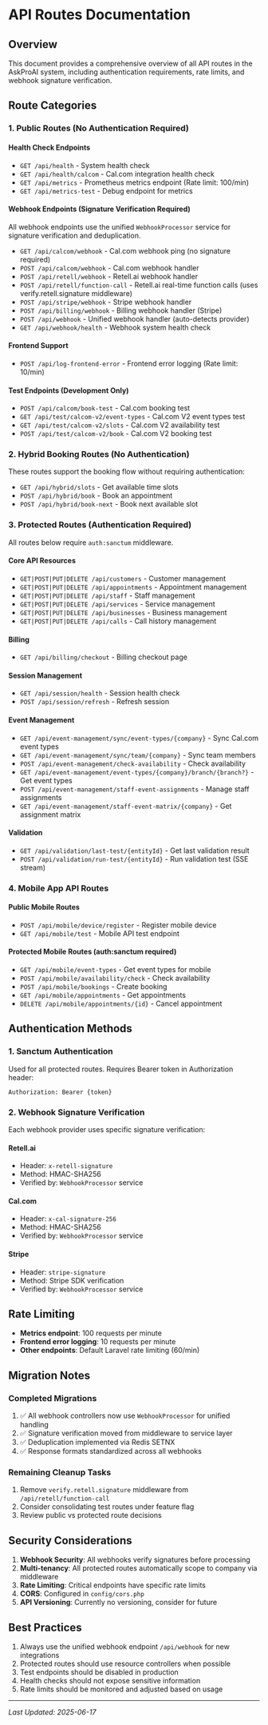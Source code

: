 # API Routes Documentation

## Overview
This document provides a comprehensive overview of all API routes in the AskProAI system, including authentication requirements, rate limits, and webhook signature verification.

## Route Categories

### 1. Public Routes (No Authentication Required)

#### Health Check Endpoints
- `GET /api/health` - System health check
- `GET /api/health/calcom` - Cal.com integration health check
- `GET /api/metrics` - Prometheus metrics endpoint (Rate limit: 100/min)
- `GET /api/metrics-test` - Debug endpoint for metrics

#### Webhook Endpoints (Signature Verification Required)
All webhook endpoints use the unified `WebhookProcessor` service for signature verification and deduplication.

- `GET /api/calcom/webhook` - Cal.com webhook ping (no signature required)
- `POST /api/calcom/webhook` - Cal.com webhook handler
- `POST /api/retell/webhook` - Retell.ai webhook handler
- `POST /api/retell/function-call` - Retell.ai real-time function calls (uses verify.retell.signature middleware)
- `POST /api/stripe/webhook` - Stripe webhook handler
- `POST /api/billing/webhook` - Billing webhook handler (Stripe)
- `POST /api/webhook` - Unified webhook handler (auto-detects provider)
- `GET /api/webhook/health` - Webhook system health check

#### Frontend Support
- `POST /api/log-frontend-error` - Frontend error logging (Rate limit: 10/min)

#### Test Endpoints (Development Only)
- `POST /api/calcom/book-test` - Cal.com booking test
- `GET /api/test/calcom-v2/event-types` - Cal.com V2 event types test
- `GET /api/test/calcom-v2/slots` - Cal.com V2 availability test
- `POST /api/test/calcom-v2/book` - Cal.com V2 booking test

### 2. Hybrid Booking Routes (No Authentication)
These routes support the booking flow without requiring authentication:
- `GET /api/hybrid/slots` - Get available time slots
- `POST /api/hybrid/book` - Book an appointment
- `POST /api/hybrid/book-next` - Book next available slot

### 3. Protected Routes (Authentication Required)

All routes below require `auth:sanctum` middleware.

#### Core API Resources
- `GET|POST|PUT|DELETE /api/customers` - Customer management
- `GET|POST|PUT|DELETE /api/appointments` - Appointment management
- `GET|POST|PUT|DELETE /api/staff` - Staff management
- `GET|POST|PUT|DELETE /api/services` - Service management
- `GET|POST|PUT|DELETE /api/businesses` - Business management
- `GET|POST|PUT|DELETE /api/calls` - Call history management

#### Billing
- `GET /api/billing/checkout` - Billing checkout page

#### Session Management
- `GET /api/session/health` - Session health check
- `POST /api/session/refresh` - Refresh session

#### Event Management
- `GET /api/event-management/sync/event-types/{company}` - Sync Cal.com event types
- `GET /api/event-management/sync/team/{company}` - Sync team members
- `POST /api/event-management/check-availability` - Check availability
- `GET /api/event-management/event-types/{company}/branch/{branch?}` - Get event types
- `POST /api/event-management/staff-event-assignments` - Manage staff assignments
- `GET /api/event-management/staff-event-matrix/{company}` - Get assignment matrix

#### Validation
- `GET /api/validation/last-test/{entityId}` - Get last validation result
- `POST /api/validation/run-test/{entityId}` - Run validation test (SSE stream)

### 4. Mobile App API Routes

#### Public Mobile Routes
- `POST /api/mobile/device/register` - Register mobile device
- `GET /api/mobile/test` - Mobile API test endpoint

#### Protected Mobile Routes (auth:sanctum required)
- `GET /api/mobile/event-types` - Get event types for mobile
- `POST /api/mobile/availability/check` - Check availability
- `POST /api/mobile/bookings` - Create booking
- `GET /api/mobile/appointments` - Get appointments
- `DELETE /api/mobile/appointments/{id}` - Cancel appointment

## Authentication Methods

### 1. Sanctum Authentication
Used for all protected routes. Requires Bearer token in Authorization header:
```
Authorization: Bearer {token}
```

### 2. Webhook Signature Verification
Each webhook provider uses specific signature verification:

#### Retell.ai
- Header: `x-retell-signature`
- Method: HMAC-SHA256
- Verified by: `WebhookProcessor` service

#### Cal.com
- Header: `x-cal-signature-256`
- Method: HMAC-SHA256
- Verified by: `WebhookProcessor` service

#### Stripe
- Header: `stripe-signature`
- Method: Stripe SDK verification
- Verified by: `WebhookProcessor` service

## Rate Limiting

- **Metrics endpoint**: 100 requests per minute
- **Frontend error logging**: 10 requests per minute
- **Other endpoints**: Default Laravel rate limiting (60/min)

## Migration Notes

### Completed Migrations
1. ✅ All webhook controllers now use `WebhookProcessor` for unified handling
2. ✅ Signature verification moved from middleware to service layer
3. ✅ Deduplication implemented via Redis SETNX
4. ✅ Response formats standardized across all webhooks

### Remaining Cleanup Tasks
1. Remove `verify.retell.signature` middleware from `/api/retell/function-call`
2. Consider consolidating test routes under feature flag
3. Review public vs protected route decisions

## Security Considerations

1. **Webhook Security**: All webhooks verify signatures before processing
2. **Multi-tenancy**: All protected routes automatically scope to company via middleware
3. **Rate Limiting**: Critical endpoints have specific rate limits
4. **CORS**: Configured in `config/cors.php`
5. **API Versioning**: Currently no versioning, consider for future

## Best Practices

1. Always use the unified webhook endpoint `/api/webhook` for new integrations
2. Protected routes should use resource controllers when possible
3. Test endpoints should be disabled in production
4. Health checks should not expose sensitive information
5. Rate limits should be monitored and adjusted based on usage

---
*Last Updated: 2025-06-17*